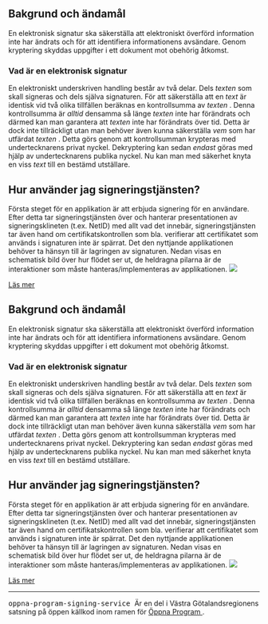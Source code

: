
<td id="wikicontent" class="psdescription">
  <h2>
    <a name="Bakgrund_och_ändamål">
    </a>
    Bakgrund och ändamål
    <a href="#Bakgrund_och_ändamål" class="section_anchor">
    </a>
  </h2>
  <p>
    En elektronisk signatur ska säkerställa att elektroniskt överförd information inte har ändrats och för att identifiera informationens avsändare. Genom kryptering skyddas uppgifter i ett dokument mot obehörig åtkomst. 
  </p>
  <h3>
    <a name="Vad_är_en_elektronisk_signatur">
    </a>
    Vad är en elektronisk signatur
    <a href="#Vad_är_en_elektronisk_signatur" class="section_anchor">
    </a>
  </h3>
  <p>
    En elektroniskt underskriven handling består av två delar. Dels 
    <i>
      texten
    </i>
     som skall signeras och dels själva signaturen. För att säkerställa att en 
    <i>
      text
    </i>
     är identisk vid två olika tillfällen beräknas en kontrollsumma av 
    <i>
      texten
    </i>
    . Denna kontrollsumma är 
    <i>
      alltid
    </i>
     densamma så länge 
    <i>
      texten
    </i>
     inte har förändrats och därmed kan man garantera att 
    <i>
      texten
    </i>
     inte har förändrats över tid. Detta är dock inte tillräckligt utan man behöver även kunna säkerställa 
    <i>
      vem
    </i>
     som har utfärdat 
    <i>
      texten
    </i>
    . Detta görs genom att kontrollsumman krypteras med undertecknarens privat nyckel. Dekryptering kan sedan 
    <i>
      endast
    </i>
     göras med hjälp av undertecknarens publika nyckel. Nu kan man med säkerhet knyta en viss 
    <i>
      text
    </i>
     till en bestämd utställare. 
  </p>
  <h2>
    <a name="Hur_använder_jag_signeringstjänsten?">
    </a>
    Hur använder jag signeringstjänsten?
    <a href="#Hur_använder_jag_signeringstjänsten?" class="section_anchor">
    </a>
  </h2>
  <p>
    Första steget för en applikation är att erbjuda signering för en användare. Efter detta tar signeringstjänsten över och hanterar presentationen av signeringsklineten (t.ex. NetID) med allt vad det innebär, signeringstjänsten tar även hand om certifikatskontrollen som bla. verifierar att certifikatet som används i signaturen inte är spärrat. Det den nyttjande applikationen behöver ta hänsyn till är lagringen av signaturen. Nedan visas en schematisk bild över hur flödet ser ut, de heldragna pilarna är de interaktioner som måste hanteras/implementeras av applikationen. 
    <img src="https://github.com/Vastra-Gotalandsregionen/oppna-program-signing-service/wiki/images/Signatureservice-process.png"/>
  </p>
  <p>
    <a href="https://github.com/Vastra-Gotalandsregionen/oppna-program-signing-service/wiki/InDepth" rel="nofollow">
      Läs mer
    </a>
  </p>
</td>

<td id="wikicontent" class="psdescription">
  <h2>
    <a name="Bakgrund_och_ändamål">
    </a>
    Bakgrund och ändamål
    <a href="#Bakgrund_och_ändamål" class="section_anchor">
    </a>
  </h2>
  <p>
    En elektronisk signatur ska säkerställa att elektroniskt överförd information inte har ändrats och för att identifiera informationens avsändare. Genom kryptering skyddas uppgifter i ett dokument mot obehörig åtkomst. 
  </p>
  <h3>
    <a name="Vad_är_en_elektronisk_signatur">
    </a>
    Vad är en elektronisk signatur
    <a href="#Vad_är_en_elektronisk_signatur" class="section_anchor">
    </a>
  </h3>
  <p>
    En elektroniskt underskriven handling består av två delar. Dels 
    <i>
      texten
    </i>
     som skall signeras och dels själva signaturen. För att säkerställa att en 
    <i>
      text
    </i>
     är identisk vid två olika tillfällen beräknas en kontrollsumma av 
    <i>
      texten
    </i>
    . Denna kontrollsumma är 
    <i>
      alltid
    </i>
     densamma så länge 
    <i>
      texten
    </i>
     inte har förändrats och därmed kan man garantera att 
    <i>
      texten
    </i>
     inte har förändrats över tid. Detta är dock inte tillräckligt utan man behöver även kunna säkerställa 
    <i>
      vem
    </i>
     som har utfärdat 
    <i>
      texten
    </i>
    . Detta görs genom att kontrollsumman krypteras med undertecknarens privat nyckel. Dekryptering kan sedan 
    <i>
      endast
    </i>
     göras med hjälp av undertecknarens publika nyckel. Nu kan man med säkerhet knyta en viss 
    <i>
      text
    </i>
     till en bestämd utställare. 
  </p>
  <h2>
    <a name="Hur_använder_jag_signeringstjänsten?">
    </a>
    Hur använder jag signeringstjänsten?
    <a href="#Hur_använder_jag_signeringstjänsten?" class="section_anchor">
    </a>
  </h2>
  <p>
    Första steget för en applikation är att erbjuda signering för en användare. Efter detta tar signeringstjänsten över och hanterar presentationen av signeringsklineten (t.ex. NetID) med allt vad det innebär, signeringstjänsten tar även hand om certifikatskontrollen som bla. verifierar att certifikatet som används i signaturen inte är spärrat. Det den nyttjande applikationen behöver ta hänsyn till är lagringen av signaturen. Nedan visas en schematisk bild över hur flödet ser ut, de heldragna pilarna är de interaktioner som måste hanteras/implementeras av applikationen. 
    <img src="https://github.com/Vastra-Gotalandsregionen/oppna-program-signing-service/wiki/images/Signatureservice-process.png"/>
  </p>
  <p>
    <a href="https://github.com/Vastra-Gotalandsregionen/oppna-program-signing-service/wiki/InDepth" rel="nofollow">
      Läs mer
    </a>
  </p>
</td>

<hr/>

  <p>
    <tt>
      oppna-program-signing-service
    </tt>
     Är en del i Västra Götalandsregionens satsning på öppen källkod inom ramen för 
    <a href="http://vastra-gotalandsregionen.github.io/oppna-program/">
      Öppna Program
    </a>
    . 
  </p>
